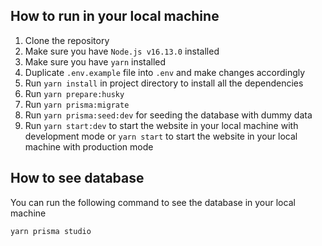 ## How to run in your local machine

1. Clone the repository
2. Make sure you have `Node.js v16.13.0` installed
3. Make sure you have `yarn` installed
4. Duplicate `.env.example` file into `.env` and make changes accordingly
5. Run `yarn install` in project directory to install all the dependencies
6. Run `yarn prepare:husky`
7. Run `yarn prisma:migrate`
8. Run `yarn prisma:seed:dev` for seeding the database with dummy data
9. Run `yarn start:dev` to start the website in your local machine with development mode or `yarn start` to start the website in your local machine with production mode

## How to see database

You can run the following command to see the database in your local machine

```bash
yarn prisma studio
```
